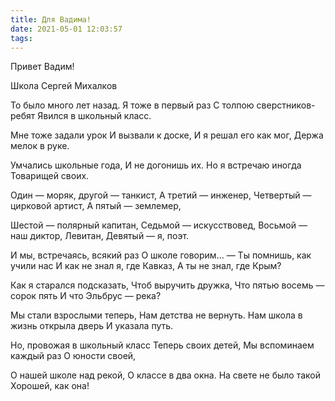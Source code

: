 ```yaml
---
title: Для Вадима!
date: 2021-05-01 12:03:57
tags:
---
```

Привет Вадим!

Школа
Сергей Михалков

То было много лет назад.
Я тоже в первый раз
С толпою сверстников-ребят
Явился в школьный класс.

Мне тоже задали урок
И вызвали к доске,
И я решал его как мог,
Держа мелок в руке.

Умчались школьные года,
И не догонишь их.
Но я встречаю иногда
Товарищей своих.

Один — моряк, другой — танкист,
А третий — инженер,
Четвертый — цирковой артист,
А пятый — землемер,

Шестой — полярный капитан,
Седьмой — искусствовед,
Восьмой — наш диктор, Левитан,
Девятый — я, поэт.

И мы, встречаясь, всякий раз
О школе говорим...
— Ты помнишь, как учили нас
И как не знал я, где Кавказ,
А ты не знал, где Крым?

Как я старался подсказать,
Чтоб выручить дружка,
Что пятью восемь — сорок пять
И что Эльбрус — река?

Мы стали взрослыми теперь,
Нам детства не вернуть.
Нам школа в жизнь открыла дверь
И указала путь.

Но, провожая в школьный класс
Теперь своих детей,
Мы вспоминаем каждый раз
О юности своей,

О нашей школе над рекой,
О классе в два окна.
На свете не было такой
Хорошей, как она!
